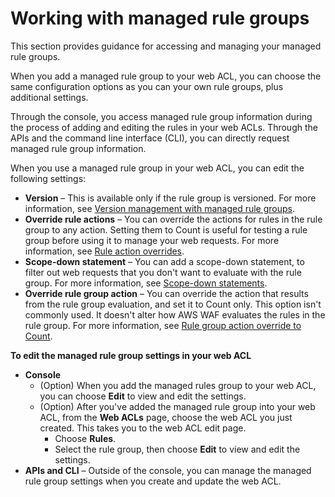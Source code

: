 # Working with managed rule groups<a name="waf-using-managed-rule-groups"></a>

This section provides guidance for accessing and managing your managed rule groups\. 

When you add a managed rule group to your web ACL, you can choose the same configuration options as you can your own rule groups, plus additional settings\. 

Through the console, you access managed rule group information during the process of adding and editing the rules in your web ACLs\. Through the APIs and the command line interface \(CLI\), you can directly request managed rule group information\.

When you use a managed rule group in your web ACL, you can edit the following settings: 
+ **Version** – This is available only if the rule group is versioned\. For more information, see [Version management with managed rule groups](waf-managed-rule-groups-versioning.md)\.
+ **Override rule actions** – You can override the actions for rules in the rule group to any action\. Setting them to Count is useful for testing a rule group before using it to manage your web requests\. For more information, see [Rule action overrides](web-acl-rule-group-override-options.md#web-acl-rule-group-override-options-rules)\.
+ **Scope\-down statement** – You can add a scope\-down statement, to filter out web requests that you don't want to evaluate with the rule group\. For more information, see [Scope\-down statements](waf-rule-scope-down-statements.md)\.
+ **Override rule group action** – You can override the action that results from the rule group evaluation, and set it to Count only\. This option isn't commonly used\. It doesn't alter how AWS WAF evaluates the rules in the rule group\. For more information, see [Rule group action override to Count](web-acl-rule-group-override-options.md#web-acl-rule-group-override-options-rule-group)\.

**To edit the managed rule group settings in your web ACL**
+ **Console** 
  + \(Option\) When you add the managed rules group to your web ACL, you can choose **Edit** to view and edit the settings\. 
  + \(Option\) After you've added the managed rule group into your web ACL, from the **Web ACLs** page, choose the web ACL you just created\. This takes you to the web ACL edit page\. 
    + Choose **Rules**\. 
    + Select the rule group, then choose **Edit** to view and edit the settings\. 
+ **APIs and CLI** – Outside of the console, you can manage the managed rule group settings when you create and update the web ACL\. 